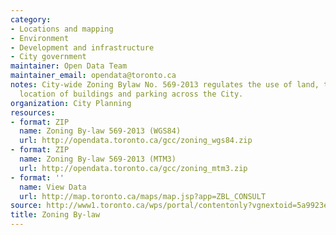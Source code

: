 ```yaml
---
category:
- Locations and mapping
- Environment
- Development and infrastructure
- City government
maintainer: Open Data Team
maintainer_email: opendata@toronto.ca
notes: City-wide Zoning Bylaw No. 569-2013 regulates the use of land, the size and
  location of buildings and parking across the City.
organization: City Planning
resources:
- format: ZIP
  name: Zoning By-law 569-2013 (WGS84)
  url: http://opendata.toronto.ca/gcc/zoning_wgs84.zip
- format: ZIP
  name: Zoning By-law 569-2013 (MTM3)
  url: http://opendata.toronto.ca/gcc/zoning_mtm3.zip
- format: ''
  name: View Data
  url: http://map.toronto.ca/maps/map.jsp?app=ZBL_CONSULT
source: http://www1.toronto.ca/wps/portal/contentonly?vgnextoid=5a9923e69b4a6410VgnVCM10000071d60f89RCRD&vgnextchannel=1a66e03bb8d1e310VgnVCM10000071d60f89RCRD
title: Zoning By-law
---
```

